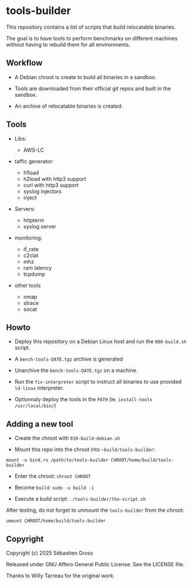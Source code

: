 # tools-builder

This repository contains a list of scripts that build relocatable
binaries.

The goal is to have tools to perform benchmarks on different machines
without having to rebuild them for all environments.


## Workflow

* A Debian chroot is create to build all binaries in a sandbox.

* Tools are downloaded from their official git repos and built in the
  sandbox.

* An archive of relocatable binaries is created.

## Tools

* Libs:

  * AWS-LC

* taffic generator:

  * h1load
  * h2load with http3 support
  * curl with http3 support
  * syslog injectors
  * inject

* Servers:

  * httpterm
  * syslog server


* monitoring:

  * if_rate
  * c2clat
  * mhz
  * ram latency
  * tcpdump

* other tools

  * nmap
  * strace
  * socat

## Howto

* Deploy this repository on a Debian Linux host and run the
  `000-build.sh` script.

* A `bench-tools-DATE.tgz` archive is generated

* Unarchive the `bench-tools-DATE.tgz` on a machine.

* Run the `fix-interpreter` script to instruct all binaries to use
  provided `ld-linux` interpreter.

* Optionnaly deploy the tools in the `PATH` (ie. `install-tools
  /usr/local/bin/`)


## Adding a new tool


* Create the chroot with `010-build-debian.sh`

* Mount this repo into the chroot into `~build/tools-builder`:

```
mount -o bind,ro /path/to/tools-builder CHROOT/home/build/tools-builder
```

* Enter the chroot: `chroot CHROOT`

* Become `build`: `sudo -u build -i`

* Execute a build script: `./tools-builder/the-script.sh`

After testing, do not forget to unmount the `tools-builder` from the
chroot:

```
umount CHROOT/home/build/tools-builder
```


## Copyright

Copyright (c) 2025 Sébastien Gross

Released under GNU Affero General Public License. See the LICENSE file.

Thanks to Willy Tarreau for the original work.
